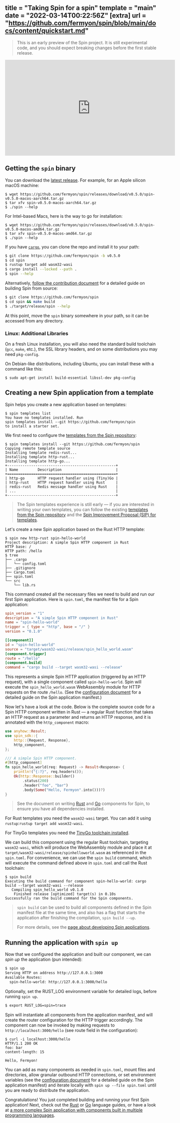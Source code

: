 title = "Taking Spin for a spin"
template = "main"
date = "2022-03-14T00:22:56Z"
[extra]
url = "https://github.com/fermyon/spin/blob/main/docs/content/quickstart.md"
---

> This is an early preview of the Spin project. It is still experimental code,
> and you should expect breaking changes before the first stable release.

<iframe width="560" height="315" src="https://www.youtube.com/embed/sDiQV5RHorE" title="YouTube video player" frameborder="0" allow="accelerometer; autoplay; clipboard-write; encrypted-media; gyroscope; picture-in-picture" allowfullscreen></iframe>

## Getting the `spin` binary

You can download the [latest release](https://github.com/fermyon/spin/releases).
For example, for an Apple silicon macOS machine:

```
$ wget https://github.com/fermyon/spin/releases/download/v0.5.0/spin-v0.5.0-macos-aarch64.tar.gz
$ tar xfv spin-v0.5.0-macos-aarch64.tar.gz
$ ./spin --help
```

For Intel-based Macs, here is the way to go for installation:
```
$ wget https://github.com/fermyon/spin/releases/download/v0.5.0/spin-v0.5.0-macos-amd64.tar.gz
$ tar xfv spin-v0.5.0-macos-amd64.tar.gz
$ ./spin --help
```

If you have [`cargo`](https://doc.rust-lang.org/cargo/getting-started/installation.html), you can clone the repo and install it to your path:

```bash
$ git clone https://github.com/fermyon/spin -b v0.5.0
$ cd spin
$ rustup target add wasm32-wasi
$ cargo install --locked --path .
$ spin --help
```

Alternatively, [follow the contribution document](./contributing.md) for a detailed guide
on building Spin from source:

```bash
$ git clone https://github.com/fermyon/spin
$ cd spin && make build
$ ./target/release/spin --help
```

At this point, move the `spin` binary somewhere in your path, so it can be
accessed from any directory.

### Linux: Additional Libraries

On a fresh Linux installation, you will also need the standard build toolchain
(`gcc`, `make`, etc.), the SSL library headers, and on some distributions you
may need `pkg-config`.

On Debian-like distributions, including Ubuntu, you can install these with a
command like this:

```console
$ sudo apt-get install build-essential libssl-dev pkg-config
```

## Creating a new Spin application from a template

Spin helps you create a new application based on templates:

```console
$ spin templates list
You have no templates installed. Run
spin templates install --git https://github.com/fermyon/spin
to install a starter set.
```

We first need to configure the [templates from the Spin repository](https://github.com/fermyon/spin/tree/main/templates):

```console
$ spin templates install --git https://github.com/fermyon/spin
Copying remote template source
Installing template redis-rust...
Installing template http-rust...
Installing template http-go...
+--------------------------------------------------+
| Name         Description                         |
+==================================================+
| http-go      HTTP request handler using (Tiny)Go |
| http-rust    HTTP request handler using Rust     |
| redis-rust   Redis message handler using Rust    |
| ...                                              |
+--------------------------------------------------+
```

> The Spin templates experience is still early — if you are interested in
> writing your own templates, you can follow the existing
> [templates from the Spin repository](https://github.com/fermyon/spin/tree/main/templates)
> and the [Spin Improvement Proposal (SIP) for templates](https://github.com/fermyon/spin/pull/273).

Let's create a new Spin application based on the Rust HTTP template:

```console
$ spin new http-rust spin-hello-world
Project description: A simple Spin HTTP component in Rust
HTTP base: /
HTTP path: /hello
$ tree
├── .cargo
│   └── config.toml
├── .gitignore
├── Cargo.toml
├── spin.toml
└── src
    └── lib.rs
```

This command created all the necessary files we need to build and run our first
Spin application. Here is `spin.toml`, the manifest file for a Spin application:

```toml
spin_version = "1"
description = "A simple Spin HTTP component in Rust"
name = "spin-hello-world"
trigger = { type = "http", base = "/" }
version = "0.1.0"

[[component]]
id = "spin-hello-world"
source = "target/wasm32-wasi/release/spin_hello_world.wasm"
[component.trigger]
route = "/hello"
[component.build]
command = "cargo build --target wasm32-wasi --release"
```

This represents a simple Spin HTTP application (triggered by an HTTP request), with
a single component called `spin-hello-world`. Spin will execute the `spin_hello_world.wasm`
WebAssembly module for HTTP requests on the route `/hello`.
(See the [configuration document](./configuration.md) for a detailed guide on the Spin
application manifest.)

Now let's have a look at the code. Below is the complete source
code for a Spin HTTP component written in Rust — a regular Rust function that
takes an HTTP request as a parameter and returns an HTTP response, and it is
annotated with the `http_component` macro:

```rust
use anyhow::Result;
use spin_sdk::{
    http::{Request, Response},
    http_component,
};

/// A simple Spin HTTP component.
#[http_component]
fn spin_hello_world(req: Request) -> Result<Response> {
    println!("{:?}", req.headers());
    Ok(http::Response::builder()
        .status(200)
        .header("foo", "bar")
        .body(Some("Hello, Fermyon".into()))?)
}
```

> See the document on writing [Rust](./rust-components.md) and [Go](./go-components.md)
> components for Spin, to ensure you have all dependencies installed.

For Rust templates you need the `wasm32-wasi` target. You can add it using `rustup`:`rustup target add wasm32-wasi`.

For TinyGo templates you need the [TinyGo toolchain installed](https://tinygo.org/getting-started/install/).

We can build this component using the regular Rust toolchain, targeting
`wasm32-wasi`, which will produce the WebAssembly module and place it at
`target/wasm32-wasi/release/spinhelloworld.wasm` as referenced in the
`spin.toml`. For convenience, we can use the `spin build` command, which will
execute the command defined above in `spin.toml` and call the Rust toolchain:

```console
$ spin build
Executing the build command for component spin-hello-world: cargo build --target wasm32-wasi --release
   Compiling spin_hello_world v0.1.0
    Finished release [optimized] target(s) in 0.10s
Successfully ran the build command for the Spin components.
```

> `spin build` can be used to build all components defined in the Spin manifest
> file at the same time, and also has a flag that starts the application after
> finishing the compilation, `spin build --up`.
>
> For more details, see the [page about developing Spin applications](./developing.md).

## Running the application with `spin up`

Now that we configured the application and built our component, we can _spin up_
the application (pun intended):

```bash
$ spin up
Serving HTTP on address http://127.0.0.1:3000
Available Routes:
  spin-hello-world: http://127.0.0.1:3000/hello
```

Optionally, set the RUST_LOG environment variable for detailed logs, before running `spin up`.

```bash
$ export RUST_LOG=spin=trace
```

Spin will instantiate all components from the application manifest, and
will create the router configuration for the HTTP trigger accordingly. The
component can now be invoked by making requests to `http://localhost:3000/hello`
(see route field in the configuration):

```
$ curl -i localhost:3000/hello
HTTP/1.1 200 OK
foo: bar
content-length: 15

Hello, Fermyon!
```

You can add as many components as needed in `spin.toml`, mount files and
directories, allow granular outbound HTTP connections, or set environment variables
(see the [configuration document](./configuration.md) for a detailed guide on
the Spin application manifest) and iterate locally with
`spin up --file spin.toml` until you are ready to distribute the application.

Congratulations! You just completed building and running your first Spin
application!
Next, check out the [Rust](./rust-components.md) or [Go](./go-components.md) language
guides, or have a look at [a more complex Spin application with components built
in multiple programming languages](https://github.com/fermyon/spin-kitchensink/).
